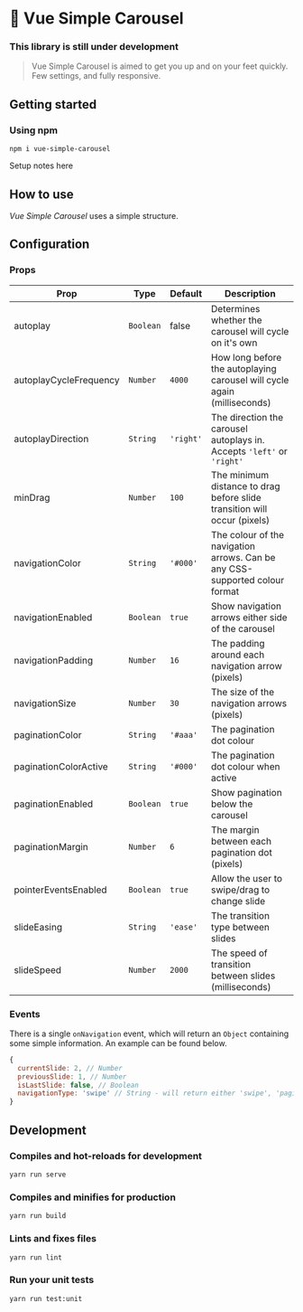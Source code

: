 # 🎠 Vue Simple Carousel

### This library is still under development

> Vue Simple Carousel is aimed to get you up and on your feet quickly. Few settings, and fully responsive.

## Getting started

### Using npm
```
npm i vue-simple-carousel
```

Setup notes here

## How to use

_Vue Simple Carousel_ uses a simple structure. 

## Configuration

### Props
| Prop | Type | Default | Description |
| --- | --- | --- | --- |
| autoplay | `Boolean` | false | Determines whether the carousel will cycle on it's own |
| autoplayCycleFrequency | `Number` | `4000` | How long before the autoplaying carousel will cycle again (milliseconds) |
| autoplayDirection | `String` | `'right'` | The direction the carousel autoplays in. Accepts `'left'` or `'right'` |
| minDrag | `Number` | `100` | The minimum distance to drag before slide transition will occur (pixels) |
| navigationColor | `String` | `'#000'` | The colour of the navigation arrows. Can be any CSS-supported colour format |
| navigationEnabled | `Boolean` | `true` | Show navigation arrows either side of the carousel |
| navigationPadding | `Number` | `16` | The padding around each navigation arrow (pixels) |
| navigationSize | `Number` | `30` | The size of the navigation arrows (pixels) |
| paginationColor | `String` | `'#aaa'` | The pagination dot colour |
| paginationColorActive | `String` | `'#000'` | The pagination dot colour when active |
| paginationEnabled | `Boolean` | `true` | Show pagination below the carousel |
| paginationMargin | `Number` | `6` | The margin between each pagination dot (pixels) |
| pointerEventsEnabled | `Boolean` | `true` | Allow the user to swipe/drag to change slide |
| slideEasing | `String` | `'ease'` | The transition type between slides |
| slideSpeed | `Number` | `2000` | The speed of transition between slides (milliseconds) |
### Events

There is a single `onNavigation` event, which will return an `Object` containing some simple information. An example can be found below.
```js
{
  currentSlide: 2, // Number
  previousSlide: 1, // Number
  isLastSlide: false, // Boolean
  navigationType: 'swipe' // String - will return either 'swipe', 'pagination', 'navigation' or 'autoplay'
}
```

## Development

### Compiles and hot-reloads for development
```
yarn run serve
```

### Compiles and minifies for production
```
yarn run build
```

### Lints and fixes files
```
yarn run lint
```

### Run your unit tests
```
yarn run test:unit
```
